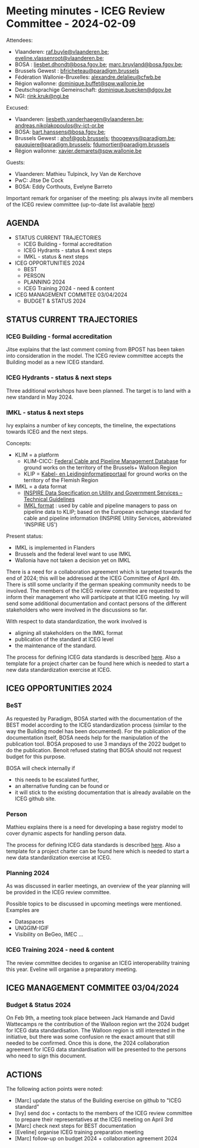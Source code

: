 # Meeting minutes - ICEG Review Committee - 2024-02-09

Attendees: 
- Vlaanderen: raf.buyle@vlaanderen.be; eveline.vlassenroot@vlaanderen.be; 
- BOSA : liesbet.dhondt@bosa.fgov.be; marc.bruyland@bosa.fgov.be;
- Brussels Gewest : bfricheteau@paradigm.brussels
- Fédération Wallonie-Bruxelles: alexandre.delalieu@cfwb.be
- Région wallonne: dominique.buffet@spw.wallonie.be
- Deutschsprachige Gemeinschaft: dominique.buecken@dgov.be
- NGI: rink.kruk@ngi.be

Excused:
- Vlaanderen: liesbeth.vanderhaegen@vlaanderen.be; andreas.nikolakopoulos@v-ict-or.be
- BOSA: bart.hanssens@bosa.fgov.be; 
- Brussels Gewest : ahof@gob.brussels; thoogewys@paradigm.be; eauquiere@paradigm.brussels; fdumortier@paradigm.brussels
- Région wallonne: xavier.demarets@spw.wallonie.be
 
Guests:
- Vlaanderen: Mathieu Tulpinck, Ivy Van de Kerchove
- PwC: Jitse De Cock
- BOSA: Eddy Corthouts, Evelyne Barreto

Important remark for organiser of the meeting: pls always invite all members of the ICEG review committee (up-to-date list available [here](https://github.com/belgif/review)) 

## AGENDA
- STATUS CURRENT TRAJECTORIES
  - ICEG Building - formal accreditation
  - ICEG Hydrants - status & next steps
  - IMKL - status & next steps
- ICEG OPPORTUNITIES 2024
  - BEST
  - PERSON
  - PLANNING 2024
  - ICEG Training 2024 - need & content
- ICEG MANAGEMENT COMMITEE 03/04/2024
  - BUDGET & STATUS 2024

## STATUS CURRENT TRAJECTORIES
### ICEG Building - formal accreditation
Jitse explains that the last comment coming from BPOST has been taken into consideration in the model. The ICEG review committee accepts the Building model as a new ICEG standard.

### ICEG Hydrants - status & next steps
Three additional workshops have been planned. The target is to land with a new standard in May 2024.

### IMKL - status & next steps
Ivy explains a number of key concepts, the timeline, the expectations towards ICEG and the next steps.

Concepts: 
- KLIM = a platform
  - KLIM-CICC: [Federal Cable and Pipeline Management Database](https://klim-cicc.be/information) for ground works on the territory of the Brussels+ Walloon Region
  - KLIP = [Kabel- en Leidinginformatieportaal](https://klip.vlaanderen.be/public) for ground works on the territory of the Flemish Region 
- IMKL = a data format
  - [INSPIRE Data Specification on Utility and Government Services – Technical Guidelines](https://knowledge-base.inspire.ec.europa.eu/publications/inspire-data-specification-utility-and-government-services-technical-guidelines_en)
  - [IMKL format](https://overheid.vlaanderen.be/help/klip/imkl-formaat) : used by cable and pipeline managers to pass on pipeline data to KLIP; based on the European exchange standard for cable and pipeline information (INSPIRE Utility Services, abbreviated 'INSPIRE US')

Present status: 
- IMKL is implemented in Flanders
- Brussels and the federal level want to use IMKL
- Wallonia have not taken a decision yet on IMKL

There is a need for a collaboration agreement which is targeted towards the end of 2024; this will be addressed at the ICEG Committee of April 4th. There is still some unclarity if the german speaking community needs to be involved.
The members of the ICEG review committee are requested to inform their management who will participate at that ICEG meeting. Ivy will send some additional documentation and contact persons of the different stakeholders who were involved in the discussions so far.

With respect to data standardization, the work involved is
- aligning all stakeholders on the IMKL format
- publication of the standard at ICEG level
- the maintenance of the standard.

The process for defining ICEG data standards is described [here](https://github.com/belgif/review/tree/master/Process). Also a template for a project charter can be found here which is needed to start a new data standardization exercise at ICEG.

## ICEG OPPORTUNITIES 2024
### BeST
As requested by Paradigm, BOSA started with the documentation of the BEST model according to the ICEG standardization process (similar to the way the Building model has been documented).
For the publication of the documentation itself, BOSA needs help for the manipulation of the publication tool.
BOSA proposed to use 3 mandays of the 2022 budget to do the publication. Benoit refused stating that BOSA should not request budget for this purpose. 

BOSA will check internally if
- this needs to be escalated further,
- an alternative funding can be found or
- it will stick to the existing documentation that is already available on the ICEG github site.

### Person
Mathieu explains there is a need for developing a base registry model to cover dynamic aspects for handling person data.

The process for defining ICEG data standards is described [here](https://github.com/belgif/review/tree/master/Process). Also a template for a project charter can be found here which is needed to start a new data standardization exercise at ICEG.

### Planning 2024
As was discussed in earlier meetings, an overview of the year planning will be provided in the ICEG review committee.

Possible topics to be discussed in upcoming meetings were mentioned. Examples are
- Dataspaces
-	UNGGIM-IGIF 
-	Visibility on BeGeo, IMEC ...

### ICEG Training 2024 - need & content
The review committee decides to organise an ICEG interoperability training this year. Eveline will organise a preparatory meeting.

## ICEG MANAGEMENT COMMITEE 03/04/2024
### Budget & Status 2024
On Feb 9th, a meeting took place between Jack Hamande and David Wattecamps re the contribution of the Walloon region wrt the 2024 budget for ICEG data standardisation. The Walloon region is still interested in the initiative, but there was some confusion re the exact amount that still needed to be confirmed. Once this is done, the 2024 collaboration agreement for ICEG data standardisation will be presented to the persons who need to sign this document.

## ACTIONS

The following action points were noted:
- [Marc] update the status of the Building exercise on github to "ICEG standard"
- [Ivy] send doc + contacts to the members of the ICEG review committee to prepare their representatives at the ICEG meeting on April 3rd
- [Marc] check next steps for BEST documentation
- [Eveline] organise ICEG training preparation meeting
- [Marc] follow-up on budget 2024 + collaboration agreement 2024
